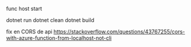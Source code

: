 func host start

dotnet run
dotnet clean
dotnet build

fix en CORS de api
https://stackoverflow.com/questions/43767255/cors-with-azure-function-from-localhost-not-cli